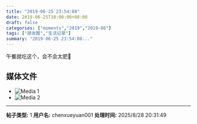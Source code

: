 ```yaml
---
title: "2019-06-25 23:54:08"
date: 2019-06-25T10:00:00+08:00
draft: false
categories: ["moments","2019","2019-06"]
tags: ["朋友圈","生活记录"]
summary: "2019-06-25 23:54:08..."
---
```


午餐就吃这个，会不会太肥🤣

## 媒体文件

- ![Media 1](/Moments/photos/2019-06-25/201906252354080.jpg)
- ![Media 2](/Moments/photos/2019-06-25/201906252354081.jpg)

---

**帖子类型:** 1
**用户名:** chenxueyuan001
**处理时间:** 2025/8/28 20:31:49